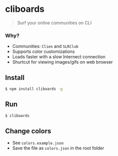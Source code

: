 # cliboards

> Surf your online communities on CLI

### Why?

-   Communities: `Clien` and `SLRClub`
-   Supports color customizations
-   Loads faster with a slow Internect connection
-   Shurtcut for viewing images/gifs on web browser

## Install

```bash
$ npm install cliboards -g
```

## Run

```bash
$ cliboards
```

## Change colors

-   See `colors.example.json`
-   Save the file as `colors.json` in the root folder
